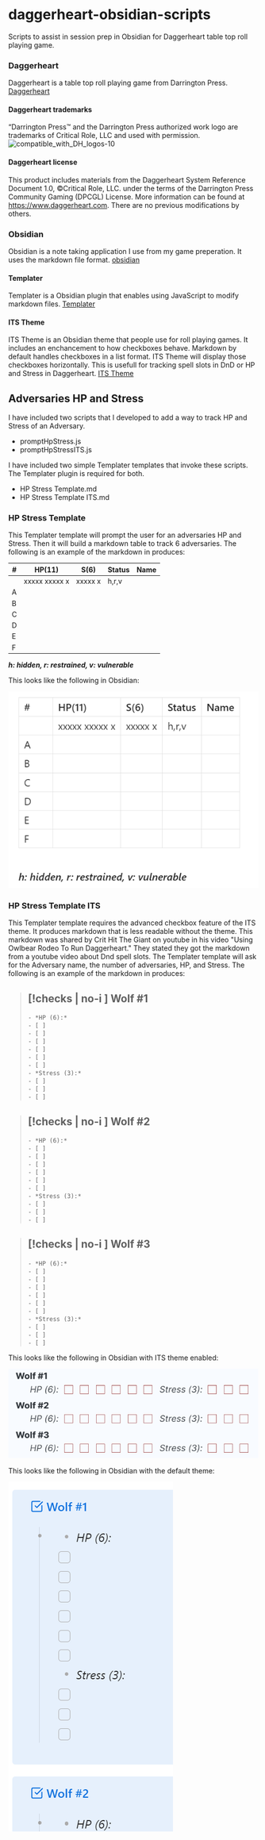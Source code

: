 # daggerheart-obsidian-scripts
Scripts to assist in session prep in Obsidian for Daggerheart table top roll playing game.

### Daggerheart
Daggerheart is a table top roll playing game from Darrington Press.
[Daggerheart](https://www.daggerheart.com)
#### Daggerheart trademarks
“Darrington Press™ and the Darrington Press authorized work logo are trademarks of Critical Role, LLC and used with permission.
![compatible_with_DH_logos-10](https://github.com/user-attachments/assets/63648995-a68d-4ebd-9132-adb8bcbdee41)

#### Daggerheart license
This product includes materials from the Daggerheart System Reference Document 1.0, ©Critical Role, LLC. under the terms of the Darrington Press Community Gaming (DPCGL) License. More information can be found at https://www.daggerheart.com. There are no previous modifications by others.
### Obsidian
Obsidian is a note taking application I use from my game preperation. It uses the markdown file format.
[obsidian](https://obsidian.md)
#### Templater
Templater is a Obsidian plugin that enables using JavaScript to modify markdown files.
[Templater](https://github.com/SilentVoid13/Templater)
#### ITS Theme
ITS Theme is an Obsidian theme that people use for roll playing games. It includes an enchancement to how checkboxes behave. Markdown by default handles checkboxes in a list format. ITS Theme will display those checkboxes horizontally. This is usefull for tracking spell slots in DnD or HP and Stress in Daggerheart.
[ITS Theme](https://github.com/SlRvb/Obsidian--ITS-Theme)
## Adversaries HP and Stress
I have included two scripts that I developed to add a way to track HP and Stress of an Adversary.
 - promptHpStress.js 
 - promptHpStressITS.js

I have included two simple Templater templates that invoke these scripts. The Templater plugin is required for both.
 - HP Stress Template.md
 - HP Stress Template ITS.md

### HP Stress Template
This Templater template will prompt the user for an adversaries HP and Stress. Then it will build a markdown table to track 6 adversaries. The following is an example of the markdown in produces:

| #   | HP(11)        | S(6)    | Status  | Name   |
| --- | ------------- | ------- | ------- | ------ |
|     | xxxxx xxxxx x | xxxxx x | h,r,v   |        |
| A   |               |         |         |        |
| B   |               |         |         |        |
| C   |               |         |         |        |
| D   |               |         |         |        |
| E   |               |         |         |        |
| F   |               |         |         |        |
 ***h: hidden, r: restrained, v: vulnerable***

This looks like the following in Obsidian:

![HP Stress Template Example](Example1.PNG)
 
### HP Stress Template ITS
This Templater template requires the advanced checkbox feature of the ITS theme. It produces markdown that is less readable without the theme. This markdown was shared by Crit Hit The Giant on youtube in his video "Using Owlbear Rodeo To Run Daggerheart." They stated they got the markdown from a youtube video about Dnd spell slots. The Templater template will ask for the Adversary name, the number of adversaries, HP, and Stress. The following is an example of the markdown in produces:
> [!checks | no-i ] Wolf #1
>   - 
>     - *HP (6):*
>     - [ ] 
>     - [ ] 
>     - [ ] 
>     - [ ] 
>     - [ ] 
>     - [ ] 
>     - *Stress (3):*
>     - [ ] 
>     - [ ] 
>     - [ ] 

> [!checks | no-i ] Wolf #2
>   - 
>     - *HP (6):*
>     - [ ] 
>     - [ ] 
>     - [ ] 
>     - [ ] 
>     - [ ] 
>     - [ ] 
>     - *Stress (3):*
>     - [ ] 
>     - [ ] 
>     - [ ] 

> [!checks | no-i ] Wolf #3
>   - 
>     - *HP (6):*
>     - [ ] 
>     - [ ] 
>     - [ ] 
>     - [ ] 
>     - [ ] 
>     - [ ] 
>     - *Stress (3):*
>     - [ ] 
>     - [ ] 
>     - [ ] 

This looks like the following in Obsidian with ITS theme enabled:

![HP Stress Template Example](Example2.PNG)

This looks like the following in Obsidian with the default theme:

![HP Stress Template Example](Example3.PNG)
